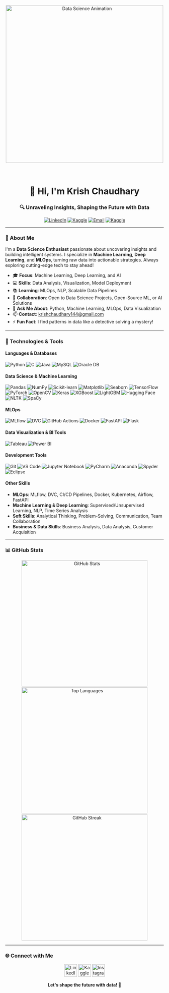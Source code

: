 <div align="center">
  <img src="https://media.tenor.com/uF7aJqxcM6QAAAAi/digital-skola-bertalenta-digital.gif" alt="Data Science Animation" width="500"/>
  <h1></br>👋 Hi, I'm Krish Chaudhary</h1>
  <h3>🔍 Unraveling Insights, Shaping the Future with Data</h3>
  <p>
    <a href="https://linkedin.com/in/krish-chaudhary-krc8252"><img src="https://img.shields.io/badge/LinkedIn-0077B5?style=for-the-badge&logo=linkedin&logoColor=white" alt="LinkedIn"/></a>
    <a href="https://kaggle.com/krishchaudhary144"><img src="https://img.shields.io/badge/Kaggle-20BEFF?style=for-the-badge&logo=kaggle&logoColor=white" alt="Kaggle"/></a>
    <a href="mailto:krishchaudhary144@gmail.com"><img src="https://img.shields.io/badge/Email-D14836?style=for-the-badge&logo=gmail&logoColor=white" alt="Email"/></a>
    <a href="[https://kaggle.com/krishchaudhary144](https://portfolio-krish-chaudhary.vercel.app/)"><img src="https://img.shields.io/badge/Portfolio-20BEFF?style=for-the-badge&logo=portfolio&logoColor=white" alt="Kaggle"/></a>
  </p>
</div>

---

### 🌟 About Me
I'm a **Data Science Enthusiast** passionate about uncovering insights and building intelligent systems. I specialize in **Machine Learning**, **Deep Learning**, and **MLOps**, turning raw data into actionable strategies. Always exploring cutting-edge tech to stay ahead!

- 🎓 **Focus**: Machine Learning, Deep Learning, and AI
- 💻 **Skills**: Data Analysis, Visualization, Model Deployment
- 📚 **Learning**: MLOps, NLP, Scalable Data Pipelines
- 👯 **Collaboration**: Open to Data Science Projects, Open-Source ML, or AI Solutions
- 💬 **Ask Me About**: Python, Machine Learning, MLOps, Data Visualization
- 📫 **Contact**: <a href="mailto:krishchaudhary144@gmail.com">krishchaudhary144@gmail.com</a>
- ⚡ **Fun Fact**: I find patterns in data like a detective solving a mystery!

---

### 🔧 Technologies & Tools

#### Languages & Databases
<p align="left">
  <img src="https://img.shields.io/badge/Python-3776AB?style=flat-square&logo=python&logoColor=white" alt="Python"/>
  <img src="https://img.shields.io/badge/C-00599C?style=flat-square&logo=c&logoColor=white" alt="C"/>
  <img src="https://img.shields.io/badge/Java-007396?style=flat-square&logo=java&logoColor=white" alt="Java"/>
  <img src="https://img.shields.io/badge/MySQL-4479A1?style=flat-square&logo=mysql&logoColor=white" alt="MySQL"/>
  <img src="https://img.shields.io/badge/Oracle-FF0000?style=flat-square&logo=oracle&logoColor=white" alt="Oracle DB"/>
</p>

#### Data Science & Machine Learning
<p align="left">
  <img src="https://img.shields.io/badge/Pandas-150458?style=flat-square&logo=pandas&logoColor=white" alt="Pandas"/>
  <img src="https://img.shields.io/badge/NumPy-013243?style=flat-square&logo=numpy&logoColor=white" alt="NumPy"/>
  <img src="https://img.shields.io/badge/Scikit--Learn-F7931E?style=flat-square&logo=scikit-learn&logoColor=white" alt="Scikit-learn"/>
  <img src="https://img.shields.io/badge/Matplotlib-11557C?style=flat-square&logo=matplotlib&logoColor=white" alt="Matplotlib"/>
  <img src="https://img.shields.io/badge/Seaborn-1E4D7C?style=flat-square&logo=seaborn&logoColor=white" alt="Seaborn"/>
  <img src="https://img.shields.io/badge/TensorFlow-FF6F00?style=flat-square&logo=tensorflow&logoColor=white" alt="TensorFlow"/>
  <img src="https://img.shields.io/badge/PyTorch-EE4C2C?style=flat-square&logo=pytorch&logoColor=white" alt="PyTorch"/>
  <img src="https://img.shields.io/badge/OpenCV-5C3EE8?style=flat-square&logo=opencv&logoColor=white" alt="OpenCV"/>
  <img src="https://img.shields.io/badge/Keras-D00000?style=flat-square&logo=keras&logoColor=white" alt="Keras"/>
  <img src="https://img.shields.io/badge/XGBoost-00A1E4?style=flat-square&logo=xgboost&logoColor=white" alt="XGBoost"/>
  <img src="https://img.shields.io/badge/LightGBM-2C3E50?style=flat-square&logo=lightgbm&logoColor=white" alt="LightGBM"/>
  <img src="https://img.shields.io/badge/Hugging_Face-FFD21E?style=flat-square&logo=hugging-face&logoColor=black" alt="Hugging Face"/>
  <img src="https://img.shields.io/badge/NLTK-2C3E50?style=flat-square&logo=nltk&logoColor=white" alt="NLTK"/>
  <img src="https://img.shields.io/badge/SpaCy-09A3D5?style=flat-square&logo=spacy&logoColor=white" alt="SpaCy"/>
</p>

#### MLOps
<p align="left">
  <img src="https://img.shields.io/badge/MLflow-0194E2?style=flat-square&logo=mlflow&logoColor=white" alt="MLflow"/>
  <img src="https://img.shields.io/badge/DVC-945DD6?style=flat-square&logo=dvc&logoColor=white" alt="DVC"/>
  <img src="https://img.shields.io/badge/GitHub_Actions-2088FF?style=flat-square&logo=github-actions&logoColor=white" alt="GitHub Actions"/>
  <img src="https://img.shields.io/badge/Docker-2496ED?style=flat-square&logo=docker&logoColor=white" alt="Docker"/>
  <img src="https://img.shields.io/badge/FastAPI-009688?style=flat-square&logo=fastapi&logoColor=white" alt="FastAPI"/>
  <img src="https://img.shields.io/badge/Flask-009688?style=flat-square&logo=flask&logoColor=white" alt="Flask"/>
</p>

#### Data Visualization & BI Tools
<p align="left">
  <img src="https://img.shields.io/badge/Tableau-E97627?style=flat-square&logo=tableau&logoColor=white" alt="Tableau"/>
  <img src="https://img.shields.io/badge/Power_BI-F2C811?style=flat-square&logo=power-bi&logoColor=white" alt="Power BI"/>
</p>

#### Development Tools
<p align="left">
  <img src="https://img.shields.io/badge/Git-F05032?style=flat-square&logo=git&logoColor=white" alt="Git"/>
  <img src="https://img.shields.io/badge/VS_Code-007ACC?style=flat-square&logo=visual-studio-code&logoColor=white" alt="VS Code"/>
  <img src="https://img.shields.io/badge/Jupyter-F37626?style=flat-square&logo=jupyter&logoColor=white" alt="Jupyter Notebook"/>
  <img src="https://img.shields.io/badge/PyCharm-000000?style=flat-square&logo=pycharm&logoColor=white" alt="PyCharm"/>
  <img src="https://img.shields.io/badge/Anaconda-44A833?style=flat-square&logo=anaconda&logoColor=white" alt="Anaconda"/>
  <img src="https://img.shields.io/badge/Spyder-FF0000?style=flat-square&logo=spyder-ide&logoColor=white" alt="Spyder"/>
  <img src="https://img.shields.io/badge/Eclipse-2C2255?style=flat-square&logo=eclipse-ide&logoColor=white" alt="Eclipse"/>
</p>

#### Other Skills
- **MLOps**: MLflow, DVC, CI/CD Pipelines, Docker, Kubernetes, Airflow, FastAPI
- **Machine Learning & Deep Learning**: Supervised/Unsupervised Learning, NLP, Time Series Analysis
- **Soft Skills**: Analytical Thinking, Problem-Solving, Communication, Team Collaboration
- **Business & Data Skills**: Business Analysis, Data Analysis, Customer Acquisition

---

### 📊 GitHub Stats
<p align="center">
  <img src="https://github-readme-stats.vercel.app/api?username=krish1440&show_icons=true&theme=dracula" alt="GitHub Stats" width="400"/>
  <a></br></a>
  <img src="https://github-readme-stats.vercel.app/api/top-langs/?username=krish1440&layout=compact&theme=dracula" alt="Top Languages" width="400"/>
  <a></br></a>
  <img src="https://github-readme-streak-stats.herokuapp.com/?user=krish1440&theme=dracula" alt="GitHub Streak" width="400"/>
</p>

---

### 🌐 Connect with Me
<p align="center">
  <a href="https://linkedin.com/in/krish-chaudhary-krc8252" target="_blank"><img src="https://raw.githubusercontent.com/rahuldkjain/github-profile-readme-generator/master/src/images/icons/Social/linked-in-alt.svg" alt="LinkedIn" height="40" width="40"/></a>
  <a href="https://kaggle.com/krishchaudhary144" target="_blank"><img src="https://raw.githubusercontent.com/rahuldkjain/github-profile-readme-generator/master/src/images/icons/Social/kaggle.svg" alt="Kaggle" height="40" width="40"/></a>  
  <a href="https://instagram.com/k_rish_chaudhary14" target="_blank"><img src="https://raw.githubusercontent.com/rahuldkjain/github-profile-readme-generator/master/src/images/icons/Social/instagram.svg" alt="Instagram" height="40" width="40"/></a>
</p>
<div align="center">
  <p><b>Let's shape the future with data! 🚀</b></p>
</div>
